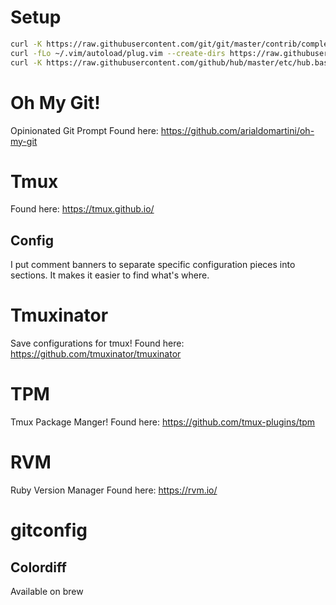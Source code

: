 # Setup

```bash
curl -K https://raw.githubusercontent.com/git/git/master/contrib/completion/git-completion.bash -o ~/git-completion.bash
curl -fLo ~/.vim/autoload/plug.vim --create-dirs https://raw.githubusercontent.com/junegunn/vim-plug/master/plug.vim
curl -K https://raw.githubusercontent.com/github/hub/master/etc/hub.bash_completion.sh -o ~/hub.bash_completion.bash
```

# Oh My Git!
Opinionated Git Prompt
Found here: https://github.com/arialdomartini/oh-my-git

# Tmux
Found here: https://tmux.github.io/

## Config
I put comment banners to separate specific configuration pieces into sections. It makes it easier to find what's where.

# Tmuxinator
Save configurations for tmux!
Found here: https://github.com/tmuxinator/tmuxinator

# TPM
Tmux Package Manger!
Found here: https://github.com/tmux-plugins/tpm

# RVM
Ruby Version Manager
Found here: https://rvm.io/

# gitconfig
## Colordiff
Available on brew
